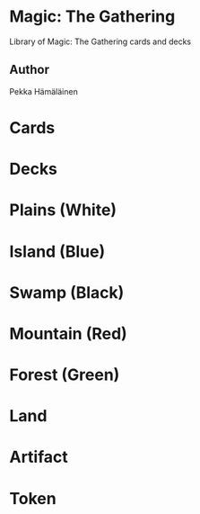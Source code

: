 # Magic: The Gathering

Library of Magic: The Gathering cards and decks


## Author

Pekka Hämäläinen


# Cards


# Decks


# Plains (White)


# Island (Blue)


# Swamp (Black)


# Mountain (Red)


# Forest (Green)


# Land


# Artifact


# Token
